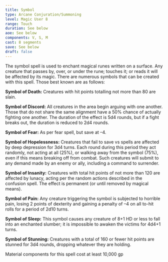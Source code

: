 ```yaml
---
title: Symbol
type: Arcane Conjuration/Summoning
level: Magic User 8
range: Touch
duration: See below
aoe: See below
components: V, S, M
cast: 8 segments
save: See below
draft: false
---
```


The symbol spell is used to enchant magical runes written on a surface. Any creature that passes by, over, or under the rune; touches it; or reads it will be affected by its magic. There are numerous symbols that can be created with this spell. Those best known are as follows:

**Symbol of Death:** Creatures with hit points totalling not more than 80 are slain.

**Symbol of Discord:** All creatures in the area begin arguing with one another. Those that do not share the same alignment have a 50% chance of actually fighting one another. The duration of the effect is 5d4 rounds, but if a fight breaks out, the duration is reduced to 2d4 rounds.

**Symbol of Fear:** As per fear spell, but save at –4.

**Symbol of Hopelessness:** Creatures that fail to save vs spells are affected by deep depression for 3d4 turns. Each round during this period they act randomly, not acting at all (25%), or walking away from the symbol (75%), even if this means breaking off from combat. Such creatures will submit to any demand made by an enemy or ally, including a command to surrender.

**Symbol of Insanity:** Creatures with total hit points of not more than 120 are affected by lunacy, acting per the random actions described in the confusion spell. The effect is permanent (or until removed by magical means).

**Symbol of Pain:** Any creature triggering the symbol is subjected to horrible pain, losing 2 points of dexterity and gaining a penalty of –4 on all to-hit rolls for a period of 2d10 turns.

**Symbol of Sleep:** This symbol causes any creature of 8+1 HD or less to fall into an enchanted slumber; it is impossible to awaken the victims for 4d4+1 turns.

**Symbol of Stunning:** Creatures with a total of 160 or fewer hit points are stunned for 3d4 rounds, dropping whatever they are holding.

Material components for this spell cost at least 10,000 gp
